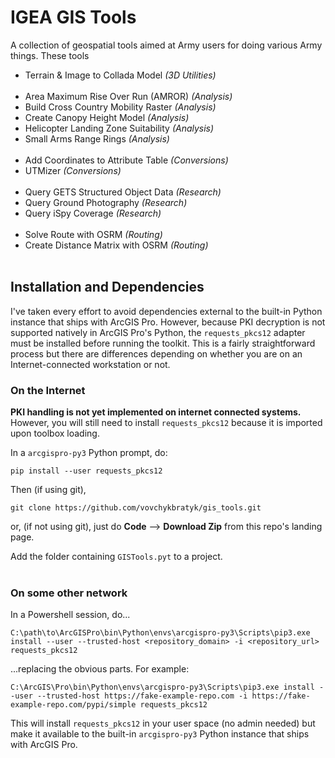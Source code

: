 # IGEA GIS Tools

A collection of geospatial tools aimed at Army users for doing various Army things.  These tools 


* Terrain & Image to Collada Model _(3D Utilities)_<br/><br/>
* Area Maximum Rise Over Run (AMROR) _(Analysis)_<br/>
* Build Cross Country Mobility Raster _(Analysis)_<br/>
* Create Canopy Height Model _(Analysis)_<br/>
* Helicopter Landing Zone Suitability _(Analysis)_<br/>
* Small Arms Range Rings _(Analysis)_<br/><br/>
* Add Coordinates to Attribute Table _(Conversions)_<br/>
* UTMizer _(Conversions)_<br/><br/>
* Query GETS Structured Object Data _(Research)_<br/>
* Query Ground Photography _(Research)_<br/>
* Query iSpy Coverage _(Research)_<br/><br/>
* Solve Route with OSRM _(Routing)_<br/>
* Create Distance Matrix with OSRM _(Routing)_<br/><br/>




## Installation and Dependencies

I've taken every effort to avoid dependencies external to the built-in Python instance that ships with ArcGIS Pro.  However, because PKI decryption is not supported natively in ArcGIS Pro's Python, the `requests_pkcs12` adapter must be installed before running the toolkit.  This is a fairly straightforward process but there are differences depending on whether you are on an Internet-connected workstation or not.


### On the Internet ###
**PKI handling is not yet implemented on internet connected systems.**  However, you will still need to install `requests_pkcs12` because it is imported upon toolbox loading.

In a `arcgispro-py3` Python prompt, do:

`pip install --user requests_pkcs12`

Then (if using git),

`git clone https://github.com/vovchykbratyk/gis_tools.git`

or, (if not using git), just do **Code** --> **Download Zip** from this repo's landing page.

Add the folder containing `GISTools.pyt` to a project.
<br/><br/>
### On some other network ###

In a Powershell session, do...

`C:\path\to\ArcGISPro\bin\Python\envs\arcgispro-py3\Scripts\pip3.exe install --user --trusted-host <repository_domain> -i <repository_url> requests_pkcs12`

...replacing the obvious parts.  For example:

`C:\ArcGIS\Pro\bin\Python\envs\arcgispro-py3\Scripts\pip3.exe install --user --trusted-host https://fake-example-repo.com -i https://fake-example-repo.com/pypi/simple requests_pkcs12`

This will install `requests_pkcs12` in your user space (no admin needed) but make it available to the built-in `arcgispro-py3` Python instance that ships with ArcGIS Pro.